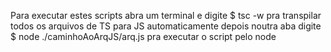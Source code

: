 Para executar estes scripts abra um terminal e digite $
tsc -w
pra transpilar todos os arquivos de TS para JS automaticamente
depois noutra aba digite $
node ./caminhoAoArqJS/arq.js
pra executar o script pelo node